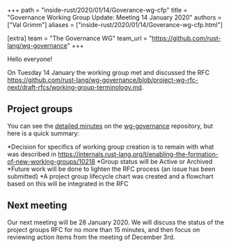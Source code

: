 +++
path = "inside-rust/2020/01/14/Goverance-wg-cfp"
title = "Governance Working Group Update: Meeting 14 January 2020"
authors = ["Val Grimm"]
aliases = ["inside-rust/2020/01/14/Goverance-wg-cfp.html"]

[extra]
team = "The Governance WG"
team_url = "https://github.com/rust-lang/wg-governance"
+++

Hello everyone! 

On Tuesday 14 January the working group met and discussed the RFC 
https://github.com/rust-lang/wg-governance/blob/project-wg-rfc-next/draft-rfcs/working-group-terminology.md.

## Project groups

You can see the [detailed minutes] on the [wg-governance] repository, but here is a quick summary: 

*Decision for specifics of working group creation is to remain with what was described in https://internals.rust-lang.org/t/enabling-the-formation-of-new-working-groups/10218
*Group status will be Active or Archived
*Future work will be done to lighten the RFC process (an issue has been submitted)
*A project group lifecycle chart was created and a flowchart based on this will be integrated in the RFC


## Next meeting

Our next meeting will be 28 January 2020. We will discuss the status of the project groups RFC for no more than 15 minutes,
and then focus on reviewing action items from the meeting of December 3rd.

[wg-governance]: https://github.com/rust-lang/wg-governance/
[detailed minutes]: https://github.com/rust-lang/wg-governance/blob/master/minutes/2020.01.14.md
[YouTube]: https://www.youtube.com/watch?v=q6us8yhDDUU&feature=youtu.be
